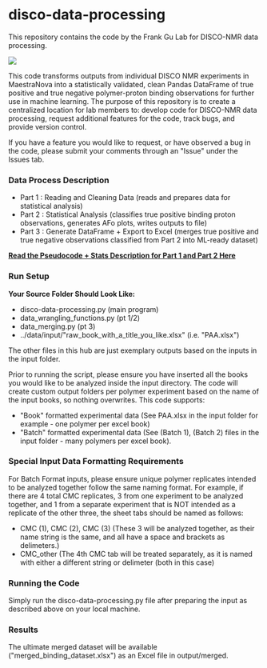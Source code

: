 # disco-data-processing
This repository contains the code by the Frank Gu Lab for DISCO-NMR data processing. 

<a>![](https://media.tenor.com/images/dedb6f501250b912f125112d6a04a26e/tenor.gif)</a>

This code transforms outputs from individual DISCO NMR experiments in MaestraNova into a statistically validated, clean Pandas DataFrame of true positive and true negative polymer-proton binding observations for further use in machine learning. The purpose of this repository is to create a centralized location for lab members to: develop code for DISCO-NMR data processing, request additional features for the code, track bugs, and provide version control.

If you have a feature you would like to request, or have observed a bug in the code, please submit your comments through an "Issue" under the Issues tab.  

<h3> <b> Data Process Description </b> </h3>

- Part 1 : Reading and Cleaning Data      (reads and prepares data for statistical analysis)
- Part 2 : Statistical Analysis           (classifies true positive binding proton observations, generates AFo plots, writes outputs to file)
- Part 3 : Generate DataFrame + Export to Excel     (merges true positive and true negative observations classified from Part 2 into ML-ready dataset)

<b>[Read the Pseudocode + Stats Description for Part 1 and Part 2 Here](https://utoronto.sharepoint.com/:b:/r/sites/fase-che-fgl-nano/DISCOML/Shared%20Documents/Filesharing/disco-data-processing-pseudocode.pdf?csf=1&web=1&e=Ye55Bj)</b>

 
<h3><b> Run Setup </b></h3>

<b>Your Source Folder Should Look Like:</b>    
- disco-data-processing.py      (main program)
- data_wrangling_functions.py   (pt 1/2)
- data_merging.py               (pt 3)
- ../data/input/"raw_book_with_a_title_you_like.xlsx" (i.e. "PAA.xlsx")

The other files in this hub are just exemplary outputs based on the inputs in the input folder.

Prior to running the script, please ensure you have inserted all the books you would like to be analyzed inside the input directory. The code will create custom output folders per polymer experiment based on the name of the input books, so nothing overwrites. This code supports: 
- "Book" formatted experimental data (See PAA.xlsx in the input folder for example - one polymer per excel book) 
- "Batch" formatted experimental data (See (Batch 1), (Batch 2) files in the input folder - many polymers per excel book). 

<h3><b> Special Input Data Formatting Requirements </b></h3>
For Batch Format inputs, please ensure unique polymer replicates intended to be analyzed together follow the same naming format. 
For example, if there are 4 total CMC replicates, 3 from one experiment to be analyzed together, and 1 from a separate experiment that is NOT intended as 
a replicate of the other three, the sheet tabs should be named as follows: 

- CMC (1), CMC (2), CMC (3)               (These 3 will be analyzed together, as their name string is the same, and all have a space and brackets as delimeters.)
- CMC_other                               (The 4th CMC tab will be treated separately, as it is named with either a different string or delimeter (both in this case)

<h3><b> Running the Code </b></h3>   
Simply run the disco-data-processing.py file after preparing the input as described above on your local machine.

<h3><b> Results </b></h3>
The ultimate merged dataset will be available ("merged_binding_dataset.xlsx") as an Excel file in output/merged. 

